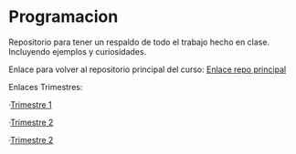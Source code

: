 # Programacion

  Repositorio para tener un respaldo de todo el trabajo hecho en clase. Incluyendo ejemplos y curiosidades.
  
  Enlace para volver al repositorio principal del curso:
  [Enlace repo principal](https://github.com/MateoCarballo/Principal/blob/main/README.md)
  
  
Enlaces Trimestres:

·[Trimestre 1]()

·[Trimestre 2]()

·[Trimestre 2]()

